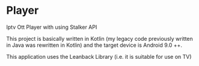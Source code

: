 # Player
Iptv Ott Player with using Stalker API 


This project is basically written in Kotlin (my legacy code previously written in Java was rewritten in Kotlin) and the target device is Android 9.0 ++.


This application uses the Leanback Library (i.e. it is suitable for use on TV)
